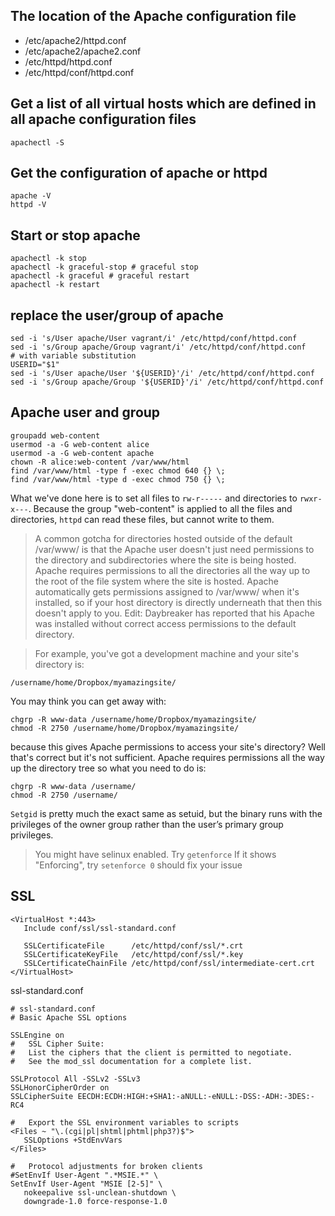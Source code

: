 The location of the Apache configuration file
---
 - /etc/apache2/httpd.conf
 - /etc/apache2/apache2.conf
 - /etc/httpd/httpd.conf
 - /etc/httpd/conf/httpd.conf

Get a list of all virtual hosts which are defined in all apache configuration files
---
```shell
apachectl -S
```

Get the configuration of apache or httpd
---
```shell
apache -V
httpd -V
```

Start or stop apache
---
```shell
apachectl -k stop 
apachectl -k graceful-stop # graceful stop
apachectl -k graceful # graceful restart
apachectl -k restart
```

replace the user/group of apache
---
```shell
sed -i 's/User apache/User vagrant/i' /etc/httpd/conf/httpd.conf
sed -i 's/Group apache/Group vagrant/i' /etc/httpd/conf/httpd.conf
# with variable substitution
USERID="$1"
sed -i 's/User apache/User '${USERID}'/i' /etc/httpd/conf/httpd.conf
sed -i 's/Group apache/Group '${USERID}'/i' /etc/httpd/conf/httpd.conf
```
Apache user and group
---
```shell
groupadd web-content
usermod -a -G web-content alice
usermod -a -G web-content apache
chown -R alice:web-content /var/www/html
find /var/www/html -type f -exec chmod 640 {} \;
find /var/www/html -type d -exec chmod 750 {} \;
```
What we've done here is to set all files to `rw-r-----` and directories to `rwxr-x---`. Because the group "web-content" is applied to all the files and directories, `httpd` can read these files, but cannot write to them.

> A common gotcha for directories hosted outside of the default /var/www/ is that the Apache user doesn't just need permissions to the directory and subdirectories where the site is being hosted. Apache requires permissions to all the directories all the way up to the root of the file system where the site is hosted. Apache automatically gets permissions assigned to /var/www/ when it's installed, so if your host directory is directly underneath that then this doesn't apply to you. Edit: Daybreaker has reported that his Apache was installed without correct access permissions to the default directory.

> For example, you've got a development machine and your site's directory is:
```
/username/home/Dropbox/myamazingsite/
```
You may think you can get away with:
```
chgrp -R www-data /username/home/Dropbox/myamazingsite/
chmod -R 2750 /username/home/Dropbox/myamazingsite/
```
because this gives Apache permissions to access your site's directory? Well that's correct but it's not sufficient. Apache requires permissions all the way up the directory tree so what you need to do is:
```
chgrp -R www-data /username/
chmod -R 2750 /username/
```
`Setgid` is pretty much the exact same as setuid, but the binary runs with the privileges of the owner group rather than the user’s primary group privileges.

> You might have selinux enabled. Try
`getenforce`
If it shows "Enforcing", try
`setenforce 0`
should fix your issue

SSL
---
```
<VirtualHost *:443>
   Include conf/ssl/ssl-standard.conf

   SSLCertificateFile      /etc/httpd/conf/ssl/*.crt
   SSLCertificateKeyFile   /etc/httpd/conf/ssl/*.key
   SSLCertificateChainFile /etc/httpd/conf/ssl/intermediate-cert.crt
</VirtualHost>
```
ssl-standard.conf
```
# ssl-standard.conf
# Basic Apache SSL options

SSLEngine on
#   SSL Cipher Suite:
#   List the ciphers that the client is permitted to negotiate.
#   See the mod_ssl documentation for a complete list.

SSLProtocol All -SSLv2 -SSLv3
SSLHonorCipherOrder on
SSLCipherSuite EECDH:ECDH:HIGH:+SHA1:-aNULL:-eNULL:-DSS:-ADH:-3DES:-RC4

#   Export the SSL environment variables to scripts
<Files ~ "\.(cgi|pl|shtml|phtml|php3?)$">
   SSLOptions +StdEnvVars
</Files>

#   Protocol adjustments for broken clients
#SetEnvIf User-Agent ".*MSIE.*" \
SetEnvIf User-Agent "MSIE [2-5]" \
   nokeepalive ssl-unclean-shutdown \
   downgrade-1.0 force-response-1.0
```
